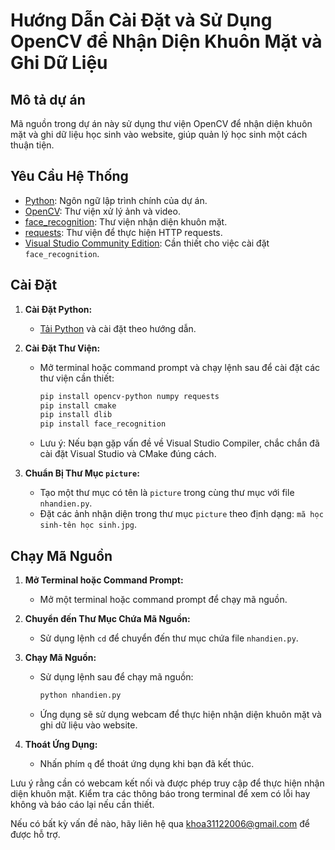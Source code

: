 # Hướng Dẫn Cài Đặt và Sử Dụng OpenCV để Nhận Diện Khuôn Mặt và Ghi Dữ Liệu

## Mô tả dự án

Mã nguồn trong dự án này sử dụng thư viện OpenCV để nhận diện khuôn mặt và ghi dữ liệu học sinh vào website, giúp quản lý học sinh một cách thuận tiện.

## Yêu Cầu Hệ Thống

- [Python](#https://www.python.org/): Ngôn ngữ lập trình chính của dự án.
- [OpenCV](https://opencv.org/): Thư viện xử lý ảnh và video.
- [face_recognition](https://github.com/ageitgey/face_recognition): Thư viện nhận diện khuôn mặt.
- [requests](https://pypi.org/project/requests/): Thư viện để thực hiện HTTP requests.
- [Visual Studio Community Edition](https://visualstudio.microsoft.com/visual-cpp-build-tools/): Cần thiết cho việc cài đặt `face_recognition`.

## Cài Đặt

1. **Cài Đặt Python:**
   - [Tải Python](https://www.python.org/downloads/) và cài đặt theo hướng dẫn.

2. **Cài Đặt Thư Viện:**
   - Mở terminal hoặc command prompt và chạy lệnh sau để cài đặt các thư viện cần thiết:
     ```bash
     pip install opencv-python numpy requests
     pip install cmake
     pip install dlib
     pip install face_recognition
     ```

   - Lưu ý: Nếu bạn gặp vấn đề về Visual Studio Compiler, chắc chắn đã cài đặt Visual Studio và CMake đúng cách.

3. **Chuẩn Bị Thư Mục `picture`:**
   - Tạo một thư mục có tên là `picture` trong cùng thư mục với file `nhandien.py`.
   - Đặt các ảnh nhận diện trong thư mục `picture` theo định dạng: `mã học sinh-tên học sinh.jpg`.

## Chạy Mã Nguồn

1. **Mở Terminal hoặc Command Prompt:**
   - Mở một terminal hoặc command prompt để chạy mã nguồn.

2. **Chuyển đến Thư Mục Chứa Mã Nguồn:**
   - Sử dụng lệnh `cd` để chuyển đến thư mục chứa file `nhandien.py`.

3. **Chạy Mã Nguồn:**
   - Sử dụng lệnh sau để chạy mã nguồn:
     ```bash
     python nhandien.py
     ```

   - Ứng dụng sẽ sử dụng webcam để thực hiện nhận diện khuôn mặt và ghi dữ liệu vào website.

4. **Thoát Ứng Dụng:**
   - Nhấn phím `q` để thoát ứng dụng khi bạn đã kết thúc.

Lưu ý rằng cần có webcam kết nối và được phép truy cập để thực hiện nhận diện khuôn mặt. Kiểm tra các thông báo trong terminal để xem có lỗi hay không và báo cáo lại nếu cần thiết.

Nếu có bất kỳ vấn đề nào, hãy liên hệ qua [khoa31122006@gmail.com](mailto:khoa31122006@gmail.com) để được hỗ trợ.
